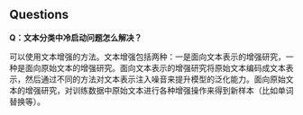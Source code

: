 ## Questions

**Q：文本分类中冷启动问题怎么解决？**

可以使用文本增强的方法。文本增强包括两种：一是面向文本表示的增强研究，一种是面向原始文本的增强研究。面向文本表示的增强研究将原始文本编码成文本表示，然后通过不同的方法对文本表示注入噪音来提升模型的泛化能力。面向原始文本的增强研究，对训练数据中原始文本进行各种增强操作来得到新样本（比如单词替换等）。
